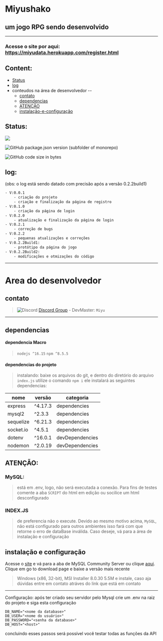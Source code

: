 # Miyushako
## um jogo RPG sendo desenvolvido
---
### Acesse o site por aqui: https://miyudata.herokuapp.com/register.html
## Content:
* [Status](#Status)
* [log](#log)
* conteudos na área de desenvolvedor --
  * [contato](#contato)
  * [dependencias](#dependencias)
  * [ATENÇÃO](#ATENÇÃO)
  * [instalação-e-configuração](#instalação-e-configuração)
## Status:
<img src="https://img.shields.io/static/v1?label=Status&message=OFFLINE&color=red&style=plastic" />

![GitHub package.json version (subfolder of monorepo)](https://img.shields.io/github/package-json/v/Armaggedom/miyuDevelopment?color=purple&filename=package.json&style=plastic)

![GitHub code size in bytes](https://img.shields.io/github/languages/code-size/Armaggedom/miyuDevelopment?style=plastic)
## log:
(obs: o log está sendo datado com precisão após a versão 0.2.2build1)
```sh
- V:0.0.1
    - criação do projeto
    - criação e finalização da página de registro
- V:0.1.0
    - criação da página de login
- V:0.2.0
    - atualização e finalização da página de login
- V:0.2.1
    - correção de bugs
- V:0.2.2
    - pequenas atualizações e correções
- V:0.2.2Build1:
    - protótipo da página do jogo
- V:0.2.2Build2:
    - modificações e otmizações do código
```
---
# Area do desenvolvedor
## contato
> ![Discord](https://img.shields.io/discord/997590312300072971?style=plastic)
> [Discord Group](https://discord.gg/Pv3AuTbfyb) - DevMaster: `Miyu`
---
## dependencias

#### dependencia Macro
> `nodejs ^16.15`
> `npm ^8.5.5`

#### dependencias do projeto
> instalando: baixe os arquivos do git, e dentro do diretório do arquivo `index.js` utilize o comando `npm i` ele instalará as seguintes dependencias:

|nome|versão|categoria|
|-|-|-|
|express|^4.17.3|dependencies|
|mysql2|^2.3.3|dependencies|
|sequelize|^6.21.3|dependencies|
|socket.io|^4.5.1|dependencies|
|dotenv|^16.0.1|devDependencies|
|nodemon|^2.0.19|devDependencies|

## ATENÇÃO:
### MySQL: 
> está em .env, logo, não será executada a conexão. Para fins de testes comente a aba `SCRIPT` do html em edição ou socilice um html desconfigurado

### INDEX.JS
> de preferencia não o execute. Devido ao mesmo motivo acima, `MySQL`, não está configurado para outros ambientes isso fará com que retorne o erro de dataBase inválida. Caso deseje, vá para a área de instalação e configuração

## instalação e configuração
Acesse o [site](https://www.mysql.com/) e vá para a aba de MySQL Community Server ou clique [aqui](https://dev.mysql.com/downloads/mysql/). Clique em go to download page e baixe a versão mais recente
> Windows (x86, 32-bit), MSI Installer  8.0.30  5.5M
e instale, caso aja dúvidas entre em contato atráves do link que está em contato
---
Configuração: após ter criado seu servidor pelo Mysql crie um .env na raiz do projeto e siga esta configuração
```
DB_NAME="<nome da database>"
DB_USER="<nome do usuário>"
DB_PASSWORD="<senha da database>"
DB_HOST="<host>"
```
concluindo esses passos será possível você testar todas as funções da API
